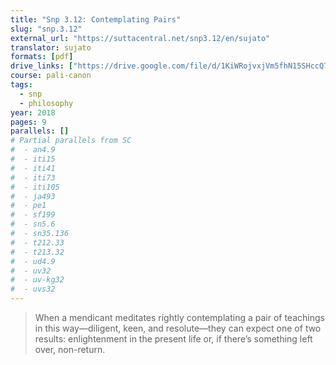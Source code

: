 ```yaml
---
title: "Snp 3.12: Contemplating Pairs"
slug: "snp.3.12"
external_url: "https://suttacentral.net/snp3.12/en/sujato"
translator: sujato
formats: [pdf]
drive_links: ["https://drive.google.com/file/d/1KiWRojvxjVm5fhN15SHccQ7HslSxHm0U/view?usp=drivesdk"]
course: pali-canon
tags:
  - snp
  - philosophy
year: 2018
pages: 9
parallels: []
# Partial parallels from SC
#  - an4.9
#  - iti15
#  - iti41
#  - iti73
#  - iti105
#  - ja493
#  - pe1
#  - sf199
#  - sn5.6
#  - sn35.136
#  - t212.33
#  - t213.32
#  - ud4.9
#  - uv32
#  - uv-kg32
#  - uvs32
---
```


> When a mendicant meditates rightly contemplating a pair of teachings in this way—diligent, keen, and resolute—they can expect one of two results: enlightenment in the present life or, if there’s something left over, non-return.
